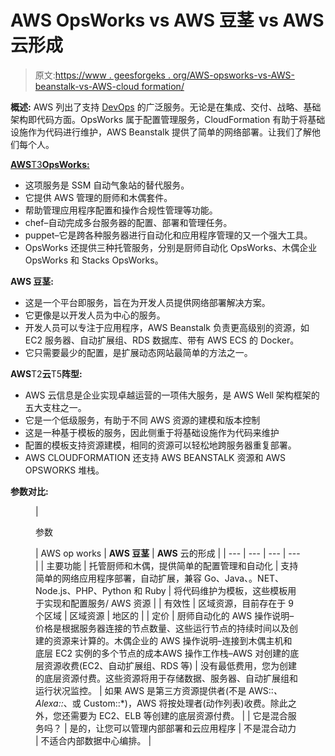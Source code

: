 # AWS OpsWorks vs AWS 豆茎 vs AWS 云形成

> 原文:[https://www . geesforgeks . org/AWS-opsworks-vs-AWS-beanstalk-vs-AWS-cloud formation/](https://www.geeksforgeeks.org/aws-opsworks-vs-aws-beanstalk-vs-aws-cloudformation/)

**概述:**
AWS 列出了支持 [DevOps](https://www.geeksforgeeks.org/azure-devops-an-introduction/) 的广泛服务。无论是在集成、交付、战略、基础架构即代码方面。OpsWorks 属于配置管理服务，CloudFormation 有助于将基础设施作为代码进行维护，AWS Beanstalk 提供了简单的网络部署。让我们了解他们每个人。

[**AWS**T3**OpsWorks:**](https://www.geeksforgeeks.org/launching-an-ec2-instance-using-aws-cli/)

*   这项服务是 SSM 自动气象站的替代服务。
*   它提供 AWS 管理的厨师和木偶套件。
*   帮助管理应用程序配置和操作合规性管理等功能。
*   chef–自动完成多台服务器的配置、部署和管理任务。
*   puppet–它是跨各种服务器进行自动化和应用程序管理的又一个强大工具。
*   OpsWorks 还提供三种托管服务，分别是厨师自动化 OpsWorks、木偶企业 OpsWorks 和 Stacks OpsWorks。

**AWS 豆茎:**

*   这是一个平台即服务，旨在为开发人员提供网络部署解决方案。
*   它更像是以开发人员为中心的服务。
*   开发人员可以专注于应用程序，AWS Beanstalk 负责更高级别的资源，如 EC2 服务器、自动扩展组、RDS 数据库、带有 AWS ECS 的 Docker。
*   它只需要最少的配置，是扩展动态网站最简单的方法之一。

**AWS**T2**云**T5**阵型:**

*   AWS 云信息是企业实现卓越运营的一项伟大服务，是 AWS Well 架构框架的五大支柱之一。
*   它是一个低级服务，有助于不同 AWS 资源的建模和版本控制
*   这是一种基于模板的服务，因此侧重于将基础设施作为代码来维护
*   配置的模板支持资源建模，相同的资源可以轻松地跨服务器重复部署。
*   AWS CLOUDFORMATION 还支持 AWS BEANSTALK 资源和 AWS OPSWORKS 堆栈。

**参数对比:**

<figure class="table">

| 

参数

 | AWS op works | **AWS 豆茎** | **AWS** 云的形成 |
| --- | --- | --- | --- |
| 主要功能 | 托管厨师和木偶，提供简单的配置管理和自动化 | 支持简单的网络应用程序部署，自动扩展，兼容 Go、Java、。NET、Node.js、PHP、Python 和 Ruby | 将代码维护为模板，这些模板用于实现和配置服务/ AWS 资源 |
| 有效性 | 区域资源，目前存在于 9 个区域 | 区域资源 | 地区的 |
| 定价 | 厨师自动化的 AWS 操作说明–价格是根据服务器连接的节点数量、这些运行节点的持续时间以及创建的资源来计算的。木偶企业的 AWS 操作说明–连接到木偶主机和底层 EC2 实例的多个节点的成本AWS 操作工作栈–AWS 对创建的底层资源收费(EC2、自动扩展组、RDS 等) | 没有最低费用，您为创建的底层资源付费。这些资源将用于存储数据、服务器、自动扩展组和运行状况监控。 | 如果 AWS 是第三方资源提供者(不是 AWS::*、Alexa::*、或 Custom::*)，AWS 将按处理者(动作列表)收费。除此之外，您还需要为 EC2、ELB 等创建的底层资源付费。 |
| 它是混合服务吗？ | 是的，让您可以管理内部部署和云应用程序 | 不是混合动力 | 不适合内部数据中心编排。 |

</figure>